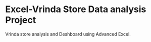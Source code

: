 # Excel-Vrinda Store Data analysis Project
Vrinda store analysis and Deshboard using Advanced Excel.
